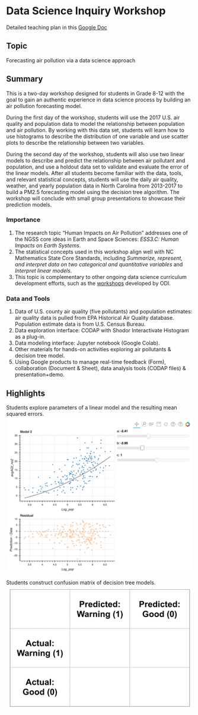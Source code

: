 # Data Science Inquiry Workshop

Detailed teaching plan in this [Google Doc](https://docs.google.com/document/d/1nvyNbnW5uj9EMTrDGMmsL9D_nKItTRACP6mqjmgurMA/edit?usp=sharing)

## Topic 
Forecasting air pollution via a data science approach

## Summary

This is a two-day workshop designed for students in Grade 8-12 with the goal to gain an authentic experience in data science process by building an air pollution forecasting model.  

During the first day of the workshop, students will use the 2017 U.S. air quality and population data to model the relationship between population and air pollution. By working with this data set, students will learn how to use histograms to describe the distribution of one variable and use scatter plots to describe the relationship between two variables. 

During the second day of the workshop, students will also use two linear models to describe and predict the relationship between air pollutant and population, and use a holdout data set to validate and evaluate the error of the linear models. After all students become familiar with the data, tools, and relevant statistical concepts, students will use the daily air quality, weather, and yearly population data in North Carolina from 2013-2017 to build a PM2.5 forecasting model using the decision tree algorithm. The workshop will conclude with small group presentations to showcase their prediction models.

### Importance

1. The research topic “Human Impacts on Air Pollution” addresses one of the NGSS core ideas in Earth and Space Sciences: _ESS3.C: Human Impacts on Earth Systems_.
2. The statistical concepts used in this workshop align well with NC Mathematics State Core Standards, including _Summarize, represent, and interpret data on two categorical and quantitative variables_ and _Interpret linear models_.
3. This topic is complementary to other ongoing data science curriculum development efforts, such as the [workshops](http://oceansofdata.org/projects/zoom-learning-science-data) developed by ODI.

### Data and Tools

1. Data of U.S. county air quality (five pollutants) and population estimates: air quality data is pulled from EPA Historical Air Quality database. Population estimate data is from U.S. Census Bureau. 
2. Data exploration interface: CODAP with Shodor Interactivate Histogram as a plug-in.
3. Data modeling interface: Jupyter notebook (Google Colab). 
4. Other materials for hands-on activities exploring air pollutants & decision tree model.
5. Using Google products to manage real-time feedback (Form), collaboration (Document & Sheet), data analysis tools (CODAP files) & presentation+demo.

## Highlights

Students explore parameters of a linear model and the resulting mean squared errors.
![alt text](https://github.com/clhung/DataScience_inquiry_workshop/blob/master/lm_example.png "")

Students construct confusion matrix of decision tree models.
![alt text](https://github.com/clhung/DataScience_inquiry_workshop/blob/master/confusion_matrix.png "")
